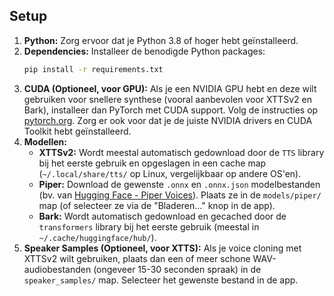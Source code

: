 ## Setup

1.  **Python:** Zorg ervoor dat je Python 3.8 of hoger hebt geïnstalleerd.
2.  **Dependencies:** Installeer de benodigde Python packages:
    ```bash
    pip install -r requirements.txt
    ```
3.  **CUDA (Optioneel, voor GPU):** Als je een NVIDIA GPU hebt en deze wilt gebruiken voor snellere synthese (vooral aanbevolen voor XTTSv2 en Bark), installeer dan PyTorch met CUDA support. Volg de instructies op [pytorch.org](https://pytorch.org/). Zorg er ook voor dat je de juiste NVIDIA drivers en CUDA Toolkit hebt geïnstalleerd.
4.  **Modellen:**
    *   **XTTSv2:** Wordt meestal automatisch gedownload door de `TTS` library bij het eerste gebruik en opgeslagen in een cache map (`~/.local/share/tts/` op Linux, vergelijkbaar op andere OS'en).
    *   **Piper:** Download de gewenste `.onnx` en `.onnx.json` modelbestanden (bv. van [Hugging Face - Piper Voices](https://huggingface.co/rhasspy/piper-voices/tree/main)). Plaats ze in de `models/piper/` map (of selecteer ze via de "Bladeren..." knop in de app).
    *   **Bark:** Wordt automatisch gedownload en gecached door de `transformers` library bij het eerste gebruik (meestal in `~/.cache/huggingface/hub/`).
5.  **Speaker Samples (Optioneel, voor XTTS):** Als je voice cloning met XTTSv2 wilt gebruiken, plaats dan een of meer schone WAV-audiobestanden (ongeveer 15-30 seconden spraak) in de `speaker_samples/` map. Selecteer het gewenste bestand in de app.
